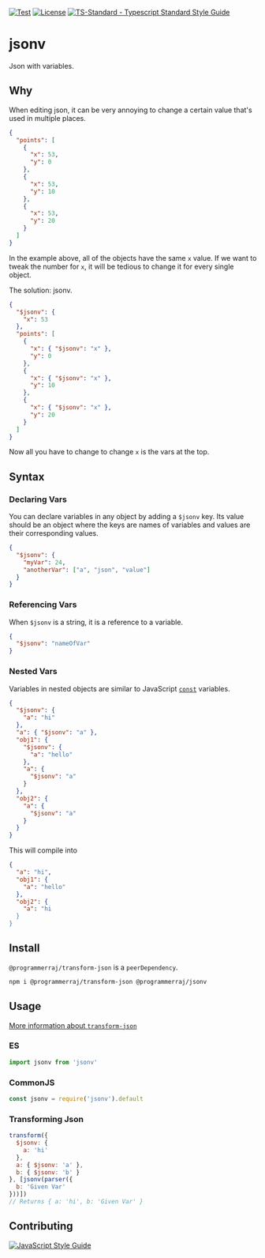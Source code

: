 [![Test](https://github.com/ChocolateLoverRaj/jsonv/actions/workflows/test.yml/badge.svg)](https://github.com/ChocolateLoverRaj/jsonv/actions/workflows/test.yml)
[![License](https://badgen.net/github/license/standard/ts-standard)](https://github.com/standard/ts-standard/blob/master/LICENSE)
[![TS-Standard - Typescript Standard Style Guide](https://badgen.net/badge/code%20style/ts-standard/blue?icon=typescript)](https://github.com/standard/ts-standard)

# jsonv
Json with variables.

## Why
When editing json, it can be very annoying to change a certain value that's used in multiple places.
```json
{
  "points": [
    {
      "x": 53,
      "y": 0
    },
    {
      "x": 53,
      "y": 10
    },
    {
      "x": 53,
      "y": 20
    }
  ]
}
```
In the example above, all of the objects have the same `x` value. If we want to tweak the number for `x`, it will be tedious to change it for every single object.

The solution: jsonv.
```json
{
  "$jsonv": {
    "x": 53
  },
  "points": [
    {
      "x": { "$jsonv": "x" },
      "y": 0
    },
    {
      "x": { "$jsonv": "x" },
      "y": 10
    },
    {
      "x": { "$jsonv": "x" },
      "y": 20
    }
  ]
}
```
Now all you have to change to change `x` is the vars at the top.

## Syntax

### Declaring Vars
You can declare variables in any object by adding a `$jsonv` key. Its value should be an object where the keys are names of variables and values are their corresponding values.
```json
{
  "$jsonv": {
    "myVar": 24,
    "anotherVar": ["a", "json", "value"]
  }
}
```

### Referencing Vars
When `$jsonv` is a string, it is a reference to a variable.
```json
{
  "$jsonv": "nameOfVar"
}
```

### Nested Vars
Variables in nested objects are similar to JavaScript [`const`](https://developer.mozilla.org/en-US/docs/Web/JavaScript/Reference/Statements/const) variables.
```json
{
  "$jsonv": {
    "a": "hi"
  },
  "a": { "$jsonv": "a" },
  "obj1": {
    "$jsonv": {
      "a": "hello"
    },
    "a": {
      "$jsonv": "a"
    }
  },
  "obj2": {
    "a": {
      "$jsonv": "a"
    }
  }
}
```
This will compile into
```json
{
  "a": "hi",
  "obj1": {
    "a": "hello"
  },
  "obj2": {
    "a": "hi
  }
}
```


## Install
`@programmerraj/transform-json` is a `peerDependency`.
```bash
npm i @programmerraj/transform-json @programmerraj/jsonv
```

## Usage
[More information about `transform-json`](https://github.com/ChocolateLoverRaj/json-transformer#usage)

### ES
```js
import jsonv from 'jsonv'
```

### CommonJS
```js
const jsonv = require('jsonv').default
```

### Transforming Json
```js
transform({
  $jsonv: {
    a: 'hi'
  },
  a: { $jsonv: 'a' },
  b: { $jsonv: 'b' }
}, [jsonv(parser({
  b: 'Given Var'
}))])
// Returns { a: 'hi', b: 'Given Var' }
```

## Contributing
[![JavaScript Style Guide](https://cdn.rawgit.com/standard/standard/master/badge.svg)](https://github.com/standard/eslint-config-standard-with-typescript)

